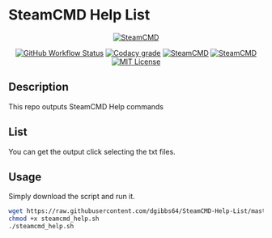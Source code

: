 # SteamCMD Help List

<p align="center">
  <a href="https://developer.valvesoftware.com/wiki/SteamCMD"><img src="https://user-images.githubusercontent.com/4478206/197542699-ae13797a-78bb-4f37-81c2-d4880fd7709f.jpg" alt="SteamCMD"></a>
<br>
</p>
<p align="center">
<a href="https://github.com/dgibbs64/SteamCMD-Help-List/actions"><img alt="GitHub Workflow Status" src="https://img.shields.io/github/workflow/status/dgibbs64/SteamCMD-Help-List/Generate%20Output?logo=github&style=flat-square"></a>
<a href="https://www.codacy.com/gh/dgibbs64/SteamCMD-Help-List/dashboard"><img src="https://img.shields.io/codacy/grade/61b87c56e64f46a0a29df385dd7e5c60?style=flat-square&logo=codacy&logoColor=white" alt="Codacy grade"></a>
<a href="https://developer.valvesoftware.com/wiki/SteamCMD"><img src="https://img.shields.io/badge/SteamCMD-000000?style=flat-square&amp;logo=Steam&amp;logoColor=white" alt="SteamCMD"></a>
<a href="https://www.gnu.org/software/bash/"><img src="https://img.shields.io/badge/Made with BASH-1f425f?style=flat-square&amp;logo=gnu bash&amp;logoColor=white" alt="SteamCMD"></a>
<a href="https://github.com/dgibbs64/SteamCMD-Help-List/blob/main/LICENSE"><img src="https://img.shields.io/github/license/dgibbs64/SteamCMD-Help-List?style=flat-square" alt="MIT License"></a>
</p>

## Description

This repo outputs SteamCMD Help commands

## List

You can get the output click selecting the txt files.

## Usage

Simply download the script and run it.

```bash
wget https://raw.githubusercontent.com/dgibbs64/SteamCMD-Help-List/master/steamcmd_help.sh
chmod +x steamcmd_help.sh
./steamcmd_help.sh
```
